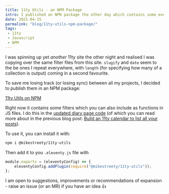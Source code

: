 ```yaml
---
title: 11ty Utils - an NPM Package
intro: I published an NPN package the other day which contains some everyday 11ty utils
date: 2021-04-15
permalink: "blog/11ty-utils-npm-package/"
tags:
 - 11ty
 - Javascript
 - NPM
---
```


I was spinning up yet _another_ 11ty site the other night and realised I was copying over the same filter files from this site. `slugify` and `date` seem to the be ones I repeat everywhere, with `length` (for specifying how many of a collection is output) coming in a second favourite.

To save me losing track (or losing sync) between all my projects, I decided to publish them in an NPM package:

<a href="https://www.npmjs.com/package/@mikestreety/11ty-utils" class="button">11ty Utils on NPM</a>

Right now it contains some filters which you can also include as functions in JS files. I do this in the [updated diary page code](https://gitlab.com/mikestreety/mikestreety/-/blob/main/app/content/diary.11tydata.js#L1) (of which you can read more about in the previous blog post: [Build an 11ty calendar to list all your posts](/blog/build-an-11ty-calendar-to-list-all-your-posts/)).

To use it, you can install it with:

```bash
npm i @mikestreety/11ty-utils
```

Then add it to you `.eleventy.js` file with

```js
module.exports = (eleventyConfig) => {
	eleventyConfig.addPlugin(require("@mikestreety/11ty-utils"));
};
```

I am open to suggestions, improvements or recommendations of expansion - raise an issue (or an MR) if you have an idea 👍
